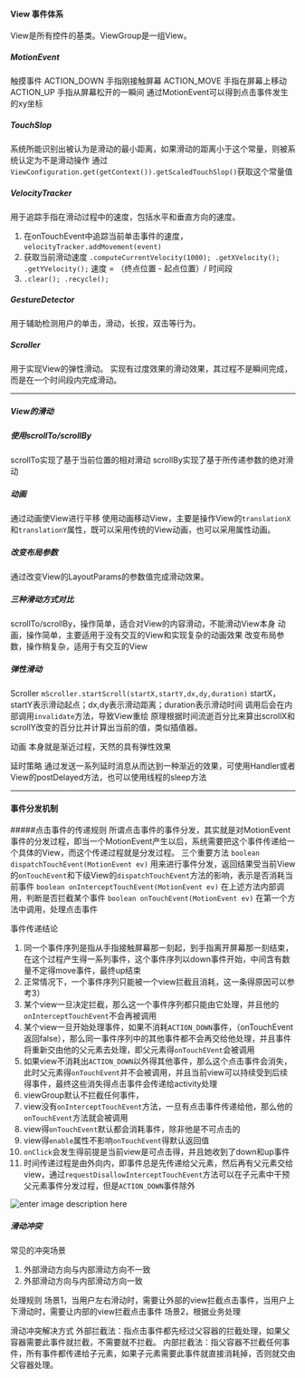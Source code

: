 #### View 事件体系
View是所有控件的基类。ViewGroup是一组View。
##### MotionEvent
触摸事件
ACTION_DOWN  手指刚接触屏幕
ACTION_MOVE 手指在屏幕上移动
ACTION_UP 手指从屏幕松开的一瞬间
通过MotionEvent可以得到点击事件发生的xy坐标
##### TouchSlop
系统所能识别出被认为是滑动的最小距离，如果滑动的距离小于这个常量，则被系统认定为不是滑动操作
通过`ViewConfiguration.get(getContext()).getScaledTouchSlop()`获取这个常量值
##### VelocityTracker
用于追踪手指在滑动过程中的速度，包括水平和垂直方向的速度。
1. 在onTouchEvent中追踪当前单击事件的速度，`velocityTracker.addMovement(event)`
2. 获取当前滑动速度
	`.computeCurrentVelocity(1000);
	.getXVelocity();
	.getYVelocity();`
	速度 = （终点位置 - 起点位置）/ 时间段
3. `.clear();
	.recycle();`	
##### GestureDetector
用于辅助检测用户的单击，滑动，长按，双击等行为。
##### Scroller
用于实现View的弹性滑动。
实现有过度效果的滑动效果，其过程不是瞬间完成，而是在一个时间段内完成滑动。

----
##### View的滑动
##### 使用scrollTo/scrollBy
scrollTo实现了基于当前位置的相对滑动
scrollBy实现了基于所传递参数的绝对滑动
##### 动画
通过动画使View进行平移
使用动画移动View，主要是操作View的`translationX`和`translationY`属性，既可以采用传统的View动画，也可以采用属性动画。
##### 改变布局参数
通过改变View的LayoutParams的参数值完成滑动效果。

##### 三种滑动方式对比
scrollTo/scrollBy，操作简单，适合对View的内容滑动，不能滑动View本身
动画，操作简单，主要适用于没有交互的View和实现复杂的动画效果
改变布局参数，操作稍复杂，适用于有交互的View

##### 弹性滑动
Scroller
`mScroller.startScroll(startX,startY,dx,dy,duration)`
startX，startY表示滑动起点；dx,dy表示滑动距离；duration表示滑动时间
调用后会在内部调用`invalidate`方法，导致View重绘
原理根据时间流逝百分比来算出scrollX和scrollY改变的百分比并计算出当前的值，类似插值器。

动画
本身就是渐近过程，天然的具有弹性效果

延时策略
通过发送一系列延时消息从而达到一种渐近的效果，可使用Handler或者View的postDelayed方法，也可以使用线程的sleep方法

----
#### 事件分发机制
#####点击事件的传递规则
所谓点击事件的事件分发，其实就是对MotionEvent事件的分发过程，即当一个MotionEvent产生以后，系统需要把这个事件传递给一个具体的View，而这个传递过程就是分发过程。
三个重要方法
`boolean dispatchTouchEvent(MotionEvent ev)`
用来进行事件分发，返回结果受当前View的`onTouchEvent`和下级View的`dispatchTouchEvent`方法的影响，表示是否消耗当前事件
`boolean onInterceptTouchEvent(MotionEvent ev)`
在上述方法内部调用，判断是否拦截某个事件
`boolean onTouchEvent(MotionEvent ev)`
在第一个方法中调用，处理点击事件

事件传递结论
1. 同一个事件序列是指从手指接触屏幕那一刻起，到手指离开屏幕那一刻结束，在这个过程产生得一系列事件，这个事件序列以down事件开始，中间含有数量不定得move事件，最终up结束
2. 正常情况下，一个事件序列只能被一个view拦截且消耗，这一条得原因可以参考3）
3. 某个view一旦决定拦截，那么这一个事件序列都只能由它处理，并且他的`onInterceptTouchEvent`不会再被调用
4. 某个view一旦开始处理事件，如果不消耗`ACTION_DOWN`事件，（onTouchEvent返回false），那么同一事件序列中的其他事件都不会再交给他处理，并且事件将重新交由他的父元素去处理，即父元素得`onTouchEVent`会被调用
5. 如果view不消耗出`ACTION_DOWN`以外得其他事件，那么这个点击事件会消失，此时父元素得`onTouchEvent`并不会被调用，并且当前view可以持续受到后续得事件，最终这些消失得点击事件会传递给activity处理
6. viewGroup默认不拦截任何事件，
7. view没有`onInterceptTouchEvent`方法，一旦有点击事件传递给他，那么他的`onTouchEvent`方法就会被调用
8. view得`onTouchEvent`默认都会消耗事件，除非他是不可点击的
9. view得`enable`属性不影响`onTouchEvent`得默认返回值
10. `onClick`会发生得前提是当前view是可点击得，并且她收到了down和up事件
11. 时间传递过程是由外向内，即事件总是先传递给父元素，然后再有父元素交给view，通过`requestDisallowInterceptTouchEvent`方法可以在子元素中干预父元素事件分发过程，但是`ACTION_DOWN`事件除外

![enter image description here](https://github.com/sariel20/StudyNotes/blob/master/Android%E7%9B%B8%E5%85%B3/img/sjff.png) 

##### 滑动冲突
常见的冲突场景
1. 外部滑动方向与内部滑动方向不一致
2. 外部滑动方向与内部滑动方向一致

处理规则
场景1，当用户左右滑动时，需要让外部的view拦截点击事件，当用户上下滑动时，需要让内部的view拦截点击事件
场景2，根据业务处理

滑动冲突解决方式
外部拦截法：指点击事件都先经过父容器的拦截处理，如果父容器需要此事件就拦截，不需要就不拦截。
内部拦截法：指父容器不拦截任何事件，所有事件都传递给子元素，如果子元素需要此事件就直接消耗掉，否则就交由父容器处理。

